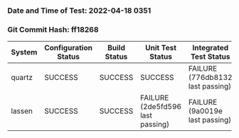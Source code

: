 ### Date and Time of Test: 2022-04-18 0351
### Git Commit Hash: ff18268
System | Configuration Status | Build Status | Unit Test Status | Integrated Test Status
--- | --- | --- | --- | ---
quartz | SUCCESS  | SUCCESS  | SUCCESS  | FAILURE (776db8132 last passing)
lassen | SUCCESS  | SUCCESS  | FAILURE (2de5fd596 last passing) | FAILURE (9a0019e last passing)
